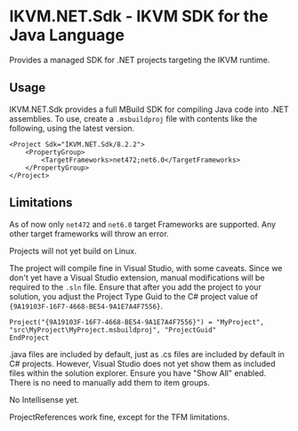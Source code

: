 # IKVM.NET.Sdk - IKVM SDK for the Java Language

Provides a managed SDK for .NET projects targeting the IKVM runtime.

## Usage

IKVM.NET.Sdk provides a full MBuild SDK for compiling Java code into .NET assemblies. To use, create a `.msbuildproj`
file with contents like the following, using the latest version.

```
<Project Sdk="IKVM.NET.Sdk/8.2.2">
    <PropertyGroup>
        <TargetFrameworks>net472;net6.0</TargetFrameworks>
    </PropertyGroup>
</Project>
```

## Limitations

As of now only `net472` and `net6.0` target Frameworks are supported. Any other target frameworks will throw an error.

Projects will not yet build on Linux.

The project will compile fine in Visual Studio, with some caveats. Since we don't yet have a Visual Studio extension,
manual modifications will be required to the `.sln` file. Ensure that after you add the project to your solution, you
adjust the Project Type Guid to the C# project value of `{9A19103F-16F7-4668-BE54-9A1E7A4F7556}`.

```
Project("{9A19103F-16F7-4668-BE54-9A1E7A4F7556}") = "MyProject", "src\MyProject\MyProject.msbuildproj", "ProjectGuid"
EndProject
```

.java files are included by default, just as .cs files are included by default in C# projects. However, Visual Studio does
not yet show them as included files within the solution explorer. Ensure you have "Show All" enabled. There is no need
to manually add them to item groups.

No Intellisense yet.

ProjectReferences work fine, except for the TFM limitations.

